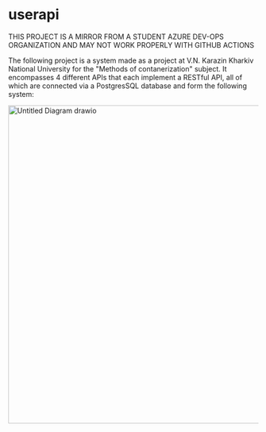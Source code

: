 # userapi
THIS PROJECT IS A MIRROR FROM A STUDENT AZURE DEV-OPS ORGANIZATION AND MAY NOT WORK PROPERLY WITH GITHUB ACTIONS

The following project is a system made as a project at V.N. Karazin Kharkiv National University for the "Methods of contanerization" subject. It encompasses 4 different APIs that each implement a RESTful API, all of which are connected via a PostgresSQL database and form the following system:


<img width="1240" height="641" alt="Untitled Diagram drawio" src="https://github.com/user-attachments/assets/98ad9a37-d7da-42f9-8772-44a5dab63876" />

